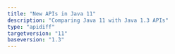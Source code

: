 ```yaml
---
title: "New APIs in Java 11"
description: "Comparing Java 11 with Java 1.3 APIs"
type: "apidiff"
targetversion: "11"
baseversion: "1.3"
---
```

